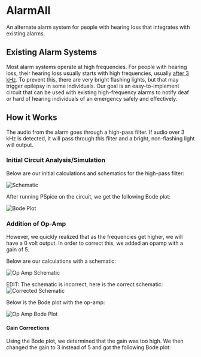 # AlarmAll
An alternate alarm system for people with hearing loss that integrates with existing alarms.

## Existing Alarm Systems

Most alarm systems operate at high frequencies. For people with hearing loss, their hearing loss usually starts with high frequencies, usually [after 3 kHz](http://www.noisehelp.com/high-frequency-hearing-loss.html). To prevent this, there are very bright flashing lights, but that may trigger epilepsy in some individuals. Our goal is an easy-to-implement circuit that can be used with existing high-frequency alarms to notify deaf or hard of hearing individuals of an emergency safely and effectively.

## How it Works

The audio from the alarm goes through a high-pass filter. If audio over 3 kHz is detected, it will pass through this filter and a bright, non-flashing light will output.

### Initial Circuit Analysis/Simulation

Below are our initial calculations and schematics for the high-pass filter:

![Schematic](http://i.imgur.com/NpJeELF.jpg)

After running PSpice on the circuit, we get the following Bode plot:

![Bode Plot](http://i.imgur.com/pRQAaEb.png)

### Addition of Op-Amp

However, we quickly realized that as the frequencies get higher, we will have a 0 volt output. In order to correct this, we added an opamp with a gain of 5.

Below are our calculations with a schematic:

![Op Amp Schematic](http://i.imgur.com/prgfTyo.jpg)

EDIT: The schematic is incorrect, here is the correct schematic:
![Corrected Schematic](http://i.imgur.com/xCA3YSW.jpg)

Below is the Bode plot with the op-amp:

![Op Amp Bode Plot](http://i.imgur.com/qU692iu.png)

#### Gain Corrections

Using the Bode plot, we determined that the gain was too high. We then changed the gain to 3 instead of 5 and got the following Bode plot:
